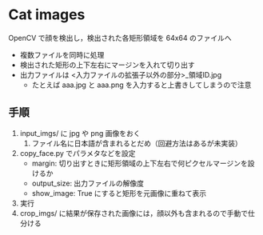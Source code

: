 # Cat images

OpenCV で顔を検出し，検出された各矩形領域を 64x64 のファイルへ

- 複数ファイルを同時に処理
- 検出された矩形の上下左右にマージンを入れて切り出す
- 出力ファイルは <入力ファイルの拡張子以外の部分>_領域ID.jpg
  - たとえば aaa.jpg と aaa.png を入力すると上書きしてしまうので注意

## 手順

1. input_imgs/ に jpg や png 画像をおく
   1. ファイル名に日本語が含まれるとだめ（回避方法はあるが未実装）
2. copy_face.py でパラメタなどを設定
   - margin: 切り出すときに矩形領域の上下左右で何ピクセルマージンを設けるか
   - output_size: 出力ファイルの解像度
   - show_image: True にすると矩形を元画像に重ねて表示
3. 実行
4. crop_imgs/ に結果が保存された画像には，顔以外も含まれるので手動で仕分ける

